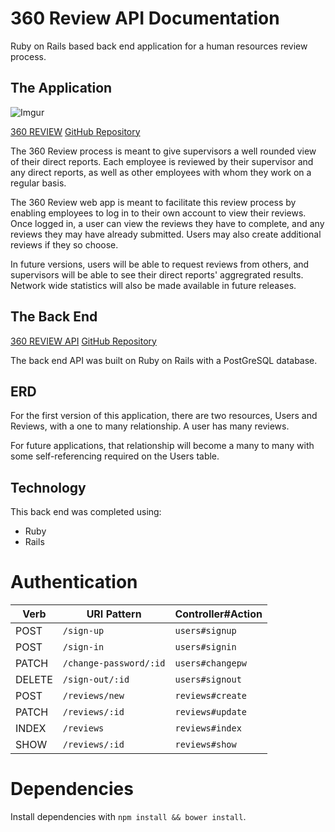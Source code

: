 # 360 Review API Documentation

Ruby on Rails based back end application for a human resources review process.

## The Application

![Imgur](https://i.imgur.com/4FouJfj.png)

[360 REVIEW](https://mdcollins80.github.io/ThreeSixty-Review)
[GitHub Repository](https://github.com/mdcollins80/ThreeSixty-Review)


The 360 Review process is meant to give supervisors a well rounded view of their
direct reports.  Each employee is reviewed by their supervisor and any direct
reports, as well as other employees with whom they work on a regular basis.

The 360 Review web app is meant to facilitate this review process by enabling
employees to log in to their own account to view their reviews.  Once logged in,
a user can view the reviews they have to complete, and any reviews they may have
already submitted.  Users may also create additional reviews if they so choose.

In future versions, users will be able to request reviews from others, and
supervisors will be able to see their direct reports' aggregrated results.
Network wide statistics will also be made available in future releases.

## The Back End

[360 REVIEW API](https://frightening-citadel-39718.herokuapp.com/)
[GitHub Repository](https://github.com/mdcollins80/ThreeSixty-Review-Api)

The back end API was built on Ruby on Rails with a PostGreSQL database.

## ERD

For the first version of this application, there are two resources, Users and
Reviews, with a one to many relationship.  A user has many reviews.

For future applications, that relationship will become a many to many with some self-referencing required on the Users table.

## Technology

This back end was completed using:
- Ruby
- Rails

# Authentication

| Verb   | URI Pattern            | Controller#Action |
|--------|------------------------|-------------------|
| POST   | `/sign-up`             | `users#signup`    |
| POST   | `/sign-in`             | `users#signin`    |
| PATCH  | `/change-password/:id` | `users#changepw`  |
| DELETE | `/sign-out/:id`        | `users#signout`   |
| POST   | `/reviews/new`         | `reviews#create`  |
| PATCH  | `/reviews/:id`         | `reviews#update`  |
| INDEX  | `/reviews`             | `reviews#index`   |
| SHOW   | `/reviews/:id`         | `reviews#show`    |

# Dependencies

Install dependencies with `npm install && bower install`.
